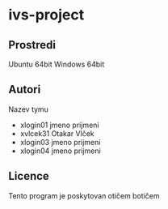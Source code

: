 # ivs-project
Prostredi
---------

Ubuntu 64bit
Windows 64bit

Autori
------

Nazev tymu
- xlogin01 jmeno prijmeni 
- xvlcek31 Otakar Vlček 
- xlogin03 jmeno prijmeni 
- xlogin04 jmeno prijmeni 

Licence
-------

Tento program je poskytovan otičem botičem
